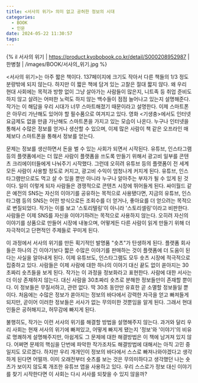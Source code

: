 ```yaml
---
title: <서사의 위기> 의미 없고 공허한 정보의 시대
categories:
  - BOOK
  - 인문
date: 2024-05-22 11:30:57
tags:
---
```


{% il 서사의 위기 | https://product.kyobobook.co.kr/detail/S000208952987 | 한병철 | /images/BOOK/서사의_위기.jpg %}

<서사의 위기>는 아주 짧은 책이다. 137페이지에 크기도 작아서 다른 책들의 1/3 정도 분량밖에 되지 않는다. 하지만 이 짧은 책에 담겨 있는 고찰은 절대 짧지 않다. 왜 우리 현대 사회에는 목적과 방향 없이 그냥 살아가는 사람들이 많은지, 니트족 등 취업 준비도 하지 않고 살려는 어떠한 노력도 하지 않는 백수들이 점점 늘어나고 있는지 설명해준다. 작가는 이 해답을 우리 시대가 너무 스마트해졌기 때문이라고 설명한다. 이제 스마트폰은 아무리 가난해도 있어야 할 필수품으로 여겨지고 있다. 영화 <기생충>에서도 인터넷 요금제도 없을 만큼 가난해도 스마트폰을 가지고 있는 모습이 나온다. 누구나 인터넷을 통해서 수많은 정보를 얻거나 생산할 수 있으며, 이제 많은 사람이 책 같은 오프라인 매체보다 스마트폰을 통해서 정보를 얻는다.

문제는 정보를 생산하면서 돈을 벌 수 있는 사회가 되면서 시작된다. 유튜브, 인스타그램 등의 플랫폼에서는 더 많은 사람이 플랫폼을 쓰도록 만들기 위해서 광고비 일부를 콘텐츠 크리에이터들에게 나눠주기 시작했다. 그런데 오히려 유튜브 등의 플랫폼이 전 세계 모든 사람이 사용할 정도로 커지고, 광고비 수익이 엄청나게 커지게 된다. 유튜브, 인스타그램만으로도 먹고 살 수 있을 뿐만 아니라 누구나 알아주는 부자가 될 수 있게 된 것이다. 일이 이렇게 되자 사람들은 경쟁적으로 콘텐츠 시장에 뛰어들게 된다. 싸이월드 같은 예전의 SNS는 자신의 이야기를 공유하는 목적으로 사용됐다면, 지금의 유튜브, 인스타그램 등의 SNS는 어떤 방식으로든 조회수를 더 얻거나, 좋아요를 더 얻으려는 목적으로 변질되었다. 작가는 이를 보고 '스토리텔링'이 아니라 '스토리셀링'이라고 비판한다. 사람들은 이제 SNS를 자신을 이야기하려는 목적으로 사용하지 않는다. 오히려 자신의 이야기를 상품으로 만들어 시장에 내놓으며, 어떻게든 다른 사람이 읽게 만들기 위해 더 자극적이고 단편적인 주제들로 꾸미게 된다.

이 과정에서 서사의 위기를 만든 획기적인 발명품 "숏츠"가 탄생하게 된다. 플랫폼 회사들은 하나의 긴 이야기보다 짧은 수많은 이야기를 판매하는 것이 플랫폼에 더 도움이 된다는 사실을 알아내게 된다. 이제 유튜브도, 인스타그램도 모두 숏츠 시장에 적극적으로 집중하고 있다. 사람들은 이제 사람에 대한 하나의 이야기 대신 끝도 없이 쏟아지는 30초짜리 숏츠들을 보게 된다. 작가는 이 과정을 정보화라고 표현한다. 사람에 대한 서사는 더 이상 존재하지 않는다. 대신 사람을 30초짜리 숏츠로 분해한 정보들만이 존재할 뿐이다. 이 정보들은 무질서하고, 관련 없다. 딱 30초 동안만 유효한 곧 소멸할 정보들일 뿐이다. 처음에는 수많은 정보가 쏟아지는 정보의 바다에서 강력한 자극을 얻고 빠져들게 되지만, 곧이어 이러한 정보들은 서사가 없는 무의미한 것뿐임을 알게 된다. 그래서 현대인들은 공허해지고, 허무감에 빠지게 된다.

불행히도, 작가는 이런 서사의 위기를 해결할 방법을 설명해주지 않는다. 과거와 달리 우리 사회는 현재 서사의 위기에 빠져있고, 어떻게 빠지게 됐는지 '정보'와 '이야기'의 비유로 명쾌하게 설명해주지만, 아쉽게도 그 문제에 대한 해결방법은 이 책에 남겨져 있지 않다. 어쩌면 문제의 핵심을 단번에 파악한 작가조차도 해결방법에 대해서는 아직 고민 중일지도 모르겠다. 하지만 우리 개개인이 정보의 바다에서 스스로 빠져나와야겠다고 생각하게 된다면 어떨까. 이미 오래전부터 숏츠를 보는 것은 무의미하다고 생각했던 나는 숏츠가 보이지 않도록 개조한 유튜브 앱을 사용하고 있다. 우리 스스로가 정보 대신 이야기를 찾기 시작한다면 이 사회는 다시 서사를 되찾을 수 있지 않을까?
